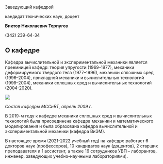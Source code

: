 Заведующий кафедрой
   

 кандидат технических наук, доцент
   

**Виктор Николаевич Терпугов** 
  

 (342) 239-64-34
   


  
О кафедре
-----------------------------------------------------------------------------------------------------------------------------------------




 Кафедра вычислительной и экспериментальной механики является преемницей кафедр: теория упругости (1969–1977), механики деформируемого твердого тела (1977–1996), механики сплошных сред (1996–2004), прикладной механики и вычислительных технологий (1999–2004), механики сплошных сред и вычислительных технологий (2004-2020).
 
![](http://www.psu.ru/files/images/fakultety/mechanics/pic2.jpg)




*Состав кафедры МССиВТ, апрель 2009 г.* 
  





 В 2019-м году к кафедре механики сплошных сред и вычислительных технологий была присоединена кафедра механики и математического моделирования и была образована кафедра вычислительной и экспериментальной механики (кафедра ВиЭМ).
   

  

 В настоящее время (2021-2022 учебный год) на кафедре работает 6 докторов наук (профессоров), 10 кандидатов наук (доцентов), 2 старших преподавателя и 1 ассистент, а также 16 cотрудников УВП – лаборантов, инженер, заведующих учебно-научными лабораториями).